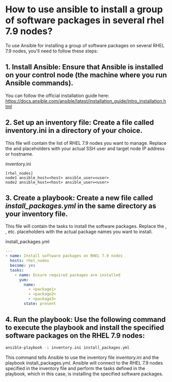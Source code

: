 # How to use ansible to install a group of software packages in several rhel 7.9 nodes?

To use Ansible for installing a group of software packages on several RHEL 7.9 nodes, you'll need to follow these steps:

## 1. Install Ansible: Ensure that Ansible is installed on your control node (the machine where you run Ansible commands). 
You can follow the official installation guide here: https://docs.ansible.com/ansible/latest/installation_guide/intro_installation.html

## 2. Set up an inventory file: Create a file called inventory.ini in a directory of your choice. 
This file will contain the list of RHEL 7.9 nodes you want to manage. 
Replace the <user> and <host> placeholders with your actual SSH user and target node IP address or hostname.

inventory.ini
```
[rhel_nodes]
node1 ansible_host=<host> ansible_user=<user>
node2 ansible_host=<host> ansible_user=<user>
```

## 3. Create a playbook: Create a new file called *install_packages.yml* in the same directory as your inventory file. 
This file will contain the tasks to install the software packages. Replace the <package1>, <package2>, etc. 
placeholders with the actual package names you want to install.

install_packages.yml  
```yaml 
---
- name: Install software packages on RHEL 7.9 nodes
  hosts: rhel_nodes
  become: yes
  tasks:
    - name: Ensure required packages are installed
      yum:
        name:
          - <package1>
          - <package2>
          - <package3>
        state: present
```
  
## 4. Run the playbook: Use the following command to execute the playbook and install the specified software packages on the RHEL 7.9 nodes:
  
```bash
ansible-playbook -i inventory.ini install_packages.yml
```
  
This command tells Ansible to use the inventory file inventory.ini and the playbook install_packages.yml. 
Ansible will connect to the RHEL 7.9 nodes specified in the inventory file and perform the tasks defined in the playbook, which in this case, 
is installing the specified software packages.

  
  
